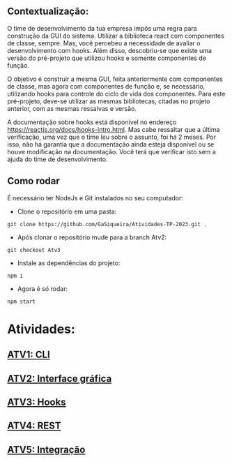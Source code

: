 ## Contextualização:
O time de desenvolvimento da tua empresa impôs uma regra para construção da GUI do sistema. Utilizar a
biblioteca react com componentes de classe, sempre. Mas, você percebeu a necessidade de avaliar o
desenvolvimento com hooks. Além disso, descobriu-se que existe uma versão do pré-projeto que utilizou
hooks e somente componentes de função.

O objetivo é construir a mesma GUI, feita anteriormente com componentes de classe, mas agora com
componentes de função e, se necessário, utilizando hooks para controle do ciclo de vida dos componentes.
Para este pré-projeto, deve-se utilizar as mesmas bibliotecas, citadas no projeto anterior, com as mesmas
ressalvas e versão.

A documentação sobre hooks está disponível no endereço https://reactjs.org/docs/hooks-intro.html. Mas
cabe ressaltar que a última verificação, uma vez que o time leu sobre o assunto, foi há 2 meses. Por isso, não
há garantia que a documentação ainda esteja disponível ou se houve modificação na documentação. Você
terá que verificar isto sem a ajuda do time de desenvolvimento.

## Como rodar ##
É necessário ter NodeJs e Git instalados no seu computador:
- Clone o repositório em uma pasta:
```
git clone https://github.com/GaSiqueira/Atividades-TP-2023.git .
```
- Após clonar o repositório mude para a branch Atv2:
```
git checkout Atv3
```
- Instale as dependências do projeto:
``` 
npm i
``` 
- Agora é só rodar:
```
npm start
```

# Atividades:
## <a href='https://github.com/GaSiqueira/Atividades-TP-2023/tree/Atv1'>**ATV1: CLI**</a>
## <a href='https://github.com/GaSiqueira/Atividades-TP-2023/tree/Atv2'>**ATV2: Interface gráfica**</a>
## <a href='https://github.com/GaSiqueira/Atividades-TP-2023/tree/Atv3'>**ATV3: Hooks**</a>
## <a href='https://github.com/GaSiqueira/Atividades-TP-2023/tree/Atv4'>**ATV4: REST**</a>
## <a href='https://github.com/GaSiqueira/Atividades-TP-2023/tree/Atv5'>**ATV5: Integração**</a>
